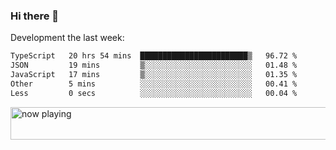 ### Hi there 👋

Development the last week:
<!--START_SECTION:waka-->

```txt
TypeScript   20 hrs 54 mins  ████████████████████████▒   96.72 %
JSON         19 mins         ▒░░░░░░░░░░░░░░░░░░░░░░░░   01.48 %
JavaScript   17 mins         ▒░░░░░░░░░░░░░░░░░░░░░░░░   01.35 %
Other        5 mins          ░░░░░░░░░░░░░░░░░░░░░░░░░   00.41 %
Less         0 secs          ░░░░░░░░░░░░░░░░░░░░░░░░░   00.04 %
```

<!--END_SECTION:waka-->

<!--
**JASONPANGGO/jasonpanggo** is a ✨ _special_ ✨ repository because its `README.md` (this file) appears on your GitHub profile.

Here are some ideas to get you started:

- 🔭 I’m currently working on ...
- 🌱 I’m currently learning ...
- 👯 I’m looking to collaborate on ...
- 🤔 I’m looking for help with ...
- 💬 Ask me about ...
- 📫 How to reach me: ...
- 😄 Pronouns: ...
- ⚡ Fun fact: ...
-->

<a href="https://volt.fm/user/q8yd9e79csfr57rt" target="_blank"><img src="https://spotify-badge-egoist.vercel.app/api/now-playing" width="540" height="52" alt="now playing"></a>
